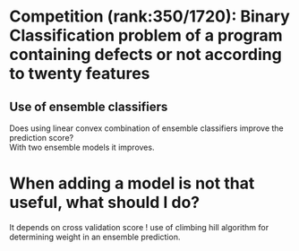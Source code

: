 # Competition (rank:350/1720): Binary Classification problem of a program containing defects or not according to twenty features
## Use of ensemble classifiers 
Does using linear convex combination of ensemble classifiers improve the prediction score?  
With two ensemble models it improves.
# When adding a model is not that useful, what should I do?
It depends on cross validation score ! 
use of climbing hill algorithm for determining weight in an ensemble prediction.
